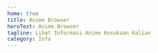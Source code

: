 ```yaml
---
home: true
title: Anime Browser
heroText: Anime Browser
tagline: Lihat Informasi Anime Kesukaan Kalian
category: Info
---
```


<AnimeSearch />